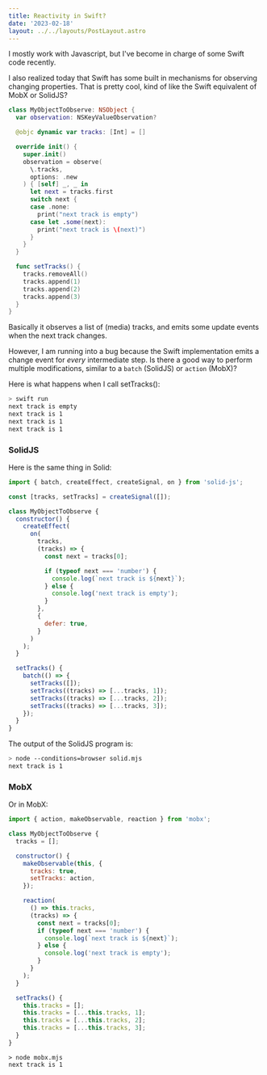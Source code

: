 ```yaml
---
title: Reactivity in Swift?
date: '2023-02-18'
layout: ../../layouts/PostLayout.astro
---
```


I mostly work with Javascript, but I've become in charge of some Swift code
recently.

I also realized today that Swift has some built in mechanisms for observing
changing properties. That is pretty cool, kind of like the Swift equivalent of
MobX or SolidJS?

```swift
class MyObjectToObserve: NSObject {
  var observation: NSKeyValueObservation?

  @objc dynamic var tracks: [Int] = []

  override init() {
    super.init()
    observation = observe(
      \.tracks,
      options: .new
    ) { [self] _, _ in
      let next = tracks.first
      switch next {
      case .none:
        print("next track is empty")
      case let .some(next):
        print("next track is \(next)")
      }
    }
  }

  func setTracks() {
    tracks.removeAll()
    tracks.append(1)
    tracks.append(2)
    tracks.append(3)
  }
}
```

Basically it observes a list of (media) tracks, and emits some update events
when the next track changes.

However, I am running into a bug because the Swift implementation emits a change
event for _every_ intermediate step. Is there a good way to perform multiple
modifications, similar to a `batch` (SolidJS) or `action` (MobX)?

Here is what happens when I call setTracks():

```sh
> swift run
next track is empty
next track is 1
next track is 1
next track is 1
```

### SolidJS

Here is the same thing in Solid:

```js
import { batch, createEffect, createSignal, on } from 'solid-js';

const [tracks, setTracks] = createSignal([]);

class MyObjectToObserve {
  constructor() {
    createEffect(
      on(
        tracks,
        (tracks) => {
          const next = tracks[0];

          if (typeof next === 'number') {
            console.log(`next track is ${next}`);
          } else {
            console.log('next track is empty');
          }
        },
        {
          defer: true,
        }
      )
    );
  }

  setTracks() {
    batch(() => {
      setTracks([]);
      setTracks((tracks) => [...tracks, 1]);
      setTracks((tracks) => [...tracks, 2]);
      setTracks((tracks) => [...tracks, 3]);
    });
  }
}
```

The output of the SolidJS program is:

```sh
> node --conditions=browser solid.mjs
next track is 1
```

### MobX

Or in MobX:

```js
import { action, makeObservable, reaction } from 'mobx';

class MyObjectToObserve {
  tracks = [];

  constructor() {
    makeObservable(this, {
      tracks: true,
      setTracks: action,
    });

    reaction(
      () => this.tracks,
      (tracks) => {
        const next = tracks[0];
        if (typeof next === 'number') {
          console.log(`next track is ${next}`);
        } else {
          console.log('next track is empty');
        }
      }
    );
  }

  setTracks() {
    this.tracks = [];
    this.tracks = [...this.tracks, 1];
    this.tracks = [...this.tracks, 2];
    this.tracks = [...this.tracks, 3];
  }
}
```

```
> node mobx.mjs
next track is 1
```

